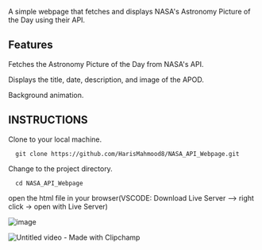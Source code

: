 A simple webpage that fetches and displays NASA's Astronomy Picture of the Day using their API.

## Features

Fetches the Astronomy Picture of the Day from NASA's API.

Displays the title, date, description, and image of the APOD.

Background animation.

## INSTRUCTIONS

Clone to your local machine.

      git clone https://github.com/HarisMahmood8/NASA_API_Webpage.git

Change to the project directory.
      
      cd NASA_API_Webpage

open the html file in your browser(VSCODE: Download Live Server --> right click -> open with Live Server)

![image](https://github.com/HarisMahmood8/NASA_POTD_API/assets/114548524/37442112-f62b-4f2a-8055-c0637828d672)



![Untitled video - Made with Clipchamp](https://github.com/HarisMahmood8/NASA_POTD_API/assets/114548524/33e33659-9a17-4210-9bde-c4aa526a815b)
